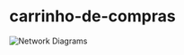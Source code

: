 # carrinho-de-compras
![Network Diagrams](https://github.com/user-attachments/assets/68c36541-c6ce-4649-8cd8-9de0955873bf)
